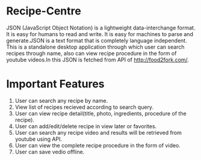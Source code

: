 # Recipe-Centre
JSON (JavaScript Object Notation) is a lightweight data-interchange format. It is easy for humans to read and write. It is easy for machines to parse and generate.JSON is a text format that is completely language independent. </br>
This is a standalone desktop application through which user can search recipes through name, also can view recipe procedure in the form of youtube videos.In this JSON is fetched from API of http://food2fork.com/. </br>
# Important Features
1. User can search any recipe by name. </br>
2. View list of recipes recieved according to search query. </br>
3. User can view recipe detail(title, photo, ingredients, procedure of the recipe). </br>
4. User can add/edit/delete recipe in view later or favorites. </br>
5. User can search any recipe video and results will be retrieved from youtube using API. </br>
6. User can view the complete recipe procedure in the form of video. </br>
7. User can save vedio offline.

 
